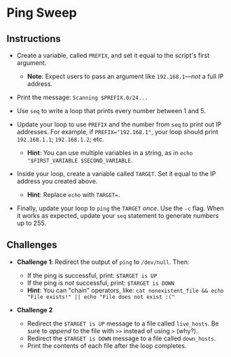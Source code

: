 # Ping Sweep
## Instructions
- Create a variable, called `PREFIX`, and set it equal to the script's first argument.
  - **Note**: Expect users to pass an argument like `192.168.1`—_not_ a full IP address.

- Print the message: `Scanning $PREFIX.0/24...`

- Use `seq` to write a loop that prints every number between 1 and 5.
 
- Update your loop to use `PREFIX` and the number from `seq` to print out IP addresses. For example, if `PREFIX="192.168.1"`, your loop should print `192.168.1.1`; `192.168.1.2`; etc.
  - **Hint**: You can use multiple variables in a string, as in `echo "$FIRST_VARIABLE $SECOND_VARIABLE`.

- Inside your loop, create a variable called `TARGET`. Set it equal to the IP address you created above.
  - **Hint**: Replace `echo` with `TARGET=`.

- Finally, update your loop to `ping` the `TARGET` _once_. Use the `-c` flag. When it works as expected, update your `seq` statement to generate numbers up to 255.

## Challenges
- **Challenge 1**: Redirect the output of `ping` to `/dev/null`. Then:
  - If the ping is successful, print: `$TARGET is UP`
  - If the ping is _not_ successful, print: `$TARGET is DOWN`
  - **Hint**: You can "chain" operators, like: `cat nonexistent_file && echo "File exists!" || echo "File does not exist :("`

- **Challenge 2**
  - Redirect the `$TARGET is UP` message to a file called `live_hosts`. Be sure to _append_ to the file with `>>` instead of using `>` (why?).
  - Redirect the `$TARGET is DOWN` message to a file called `down_hosts`.
  - Print the contents of each file after the loop completes.
